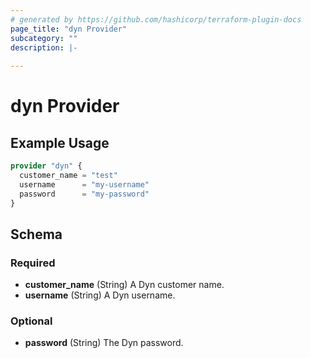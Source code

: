 ```yaml
---
# generated by https://github.com/hashicorp/terraform-plugin-docs
page_title: "dyn Provider"
subcategory: ""
description: |-
  
---
```


# dyn Provider



## Example Usage

```terraform
provider "dyn" {
  customer_name = "test"
  username      = "my-username"
  password      = "my-password"
}
```

<!-- schema generated by tfplugindocs -->
## Schema

### Required

- **customer_name** (String) A Dyn customer name.
- **username** (String) A Dyn username.

### Optional

- **password** (String) The Dyn password.
